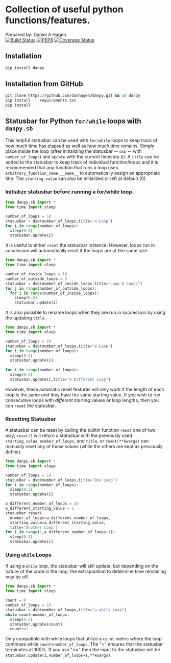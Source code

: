 # Collection of useful python functions/features.
Prepared by: Daniel A Hagen  
[![Build Status](https://travis-ci.com/danhagen/danpy.svg?branch=master)](https://travis-ci.com/danhagen/danpy)
[![PEP8](https://img.shields.io/badge/code%20style-pep8-green.svg)](https://www.python.org/dev/peps/pep-0008/)
[![Coverage Status](https://coveralls.io/repos/github/danhagen/danpy/badge.svg?branch=master&service=github)](https://coveralls.io/github/danhagen/danpy?branch=master&service=github)

## Installation
```py
pip install danpy
```

## Installation from GitHub
```bash
git clone https://github.com/danhagen/danpy.git && cd danpy
pip install -r requirements.txt
pip install .
```


## Statusbar for Python `for/while` loops with `danpy.sb`
This helpful statusbar can be used with `for/while` loops to keep track of how much time has elapsed as well as how much time remains. Simply place inside the loop (after initializing the statusbar -- `dsb` -- with `number_of_loops`) and `update` with the current timestep (i). A `title` can be added to the statusbar to keep track of individual function/loops and it is recommended that any function that runs a loop uses `arbitrary_function_name.__name__` to automatically assign an appropriate title. The `starting_value` can also be initialized or left at default (0).

### Initialize statusbar before running a for/while loop.
```py
from danpy.sb import *
from time import sleep

number_of_loops = 10
statusbar = dsb(number_of_loops,title='a Loop')
for i in range(number_of_loops):
  sleep(0.5)
  statusbar.update(i)
```

It is useful to either `reset` the statusbar instance. However, loops run in succession will automatically reset if the loops are of the same size. 

```py
from danpy.sb import *
from time import sleep

number_of_inside_loops = 10
number_of_outside_loops = 3
statusbar = dsb(number_of_inside_loops,title="Loop-D-Loops")
for j in range(number_of_outside_loops):
  for i in range(number_of_inside_loops):
    sleep(0.5)
    statusbar.update(i)
```
It is also possible to rename loops when they are run in succession by using the updating `title`.

```py
from danpy.sb import *
from time import sleep

number_of_loops = 10
statusbar = dsb(number_of_loops,title="a Loop")
for i in range(number_of_loops):
  sleep(0.5)
  statusbar.update(i)
  
for i in range(number_of_loops):
  sleep(0.5)
  statusbar.update(i,title="a Different Loop")
```

However, these automatic reset features will only work if the length of each loop is the same *and* they have the same starting value. If you wish to run consecutive loops with *different* starting values or loop lengths, then you can `reset` the statusbar.

### Resetting Statusbar

A statusbar can be reset by calling the builtin function `reset` one of two way; `reset()` will return a statusbar with the previously used `starting_value`, `number_of_loops`, and `title`, or `reset(**kwargs)` can manually reset any of those values (while the others are kept as previously define). 

```py
from danpy.sb import *
from time import sleep

number_of_loops = 10
statusbar = dsb(number_of_loops,title='One Loop')
for i in range(number_of_loops):
  sleep(0.5)
  statusbar.update(i)

a_different_number_of_loops = 20
a_different_starting_value = 1
statusbar.reset(
  number_of_loops=a_different_number_of_loops,
  starting_value=a_different_starting_value,
  title="Another Loop")
for i in range(1,a_different_number_of_loops+1):
  sleep(0.5)
  statusbar.update(i)
```

### Using `while` Loops
If using a `while` loop, the statusbar will still update, but depending on the nature of the code in the loop, the extrapolation to determine time remaining may be off.

```py
from danpy.sb import *
from time import sleep

count = 0
number_of_loops = 10
statusbar = dsb(number_of_loops,title="a while Loop")
while count<number_of_loops:
  sleep(0.5)
  statusbar.update(count)
  count+=1
```

Only compatible with while loops that utilize a `count` metric where the loop continues while `count<number_of_loops`. The "<" ensures that the statusbar terminates at 100%. If you use "<=" then the input to the statusbar will be `statusbar.update(i,number_of_loops+1,**kwargs)`.
